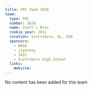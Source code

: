 ```yaml
---
title: FRC Team 3628
team:
  type: FRC
  number: 3628
  name: Scott's Bros
  rookie_year: 2011
  location: Scottsboro, AL, USA
  sponsors:
    - NASA
    - jcpenney
    - SAIC
    - Scottsboro High School
  links:
    Website: 
---
```

No content has been added for this team